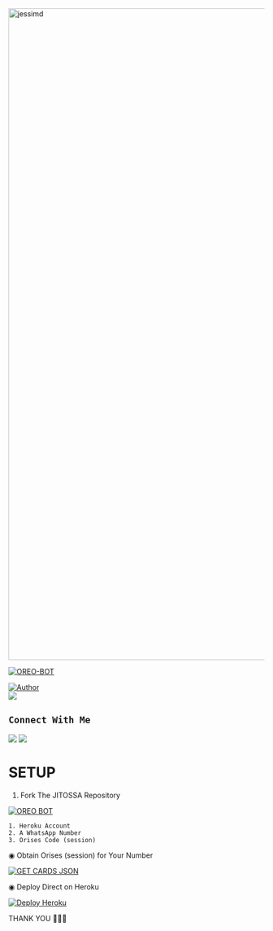 <img src="https://telegra.ph/file/74d3805aadcd4abcb1c8b.jpg" alt="jessimd" width="1280"/>
</p>



<p align="center">

 <a href="#"><img title="OREO-BOT" src="https://img.shields.io/badge/Whatshapp BOT-green?colorA=%23ff0000&colorB=%23017e40&style=for-the-badge"></a>

</p>

<p align="center">

<a href="https://github.com/DEV-OMAR"><img title="Author" src="https://img.shields.io/badge/AUTHOR-AOMARDEV-green.svg?style=for-the-badge&logo=github"></a>
<br>
<img src="https://komarev.com/ghpvc/?username=AOMAR-DEV&color=brightgreen" />

</p>



## ```Connect With Me```

<a href="https://api.whatsapp.com/send?phone=212670941551&text=hello+Omar"><img src="https://img.shields.io/badge/Connect on WhatsApp-25D366?style=for-the-badge&logo=whatsapp&logoColor=white"></a>
<a href="https://instagram.com/ovmar_1"><img src="https://img.shields.io/badge/Connect on instagram-E4405F?style=for-the-badge&logo=instagram&logoColor=white"></a>



# SETUP 

1. Fork The JITOSSA Repository 
<a href="https://github.com/DEV-JITOSSA/JITOSSA/fork">
<img title="OREO BOT"  src="https://img.shields.io/badge/FORK JITOSSA-h?color=orange&style=for-the-badge&logo=stackshare"></a>




``` 
1. Heroku Account
2. A WhatsApp Number
3. Orises Code (session) 
```

◉ Obtain Orises (session) for Your Number

   <a href="https://jitossa1.onrender.com"><img title="GET CARDS JSON" src="https://img.shields.io/badge/GET ORISES-h?color=blue&style=for-the-badge&logo=stackshare"></a><br>
 

◉ Deploy Direct on Heroku

 <a href='https://dashboard.heroku.com/new-app' target="_blank">
<img alt='Deploy Heroku' src='https://img.shields.io/badge/deploy heroku-000?style=for-the-badge&logo=heroku&logoColor=white'/></a>

THANK YOU 🧚🏼‍♀️
